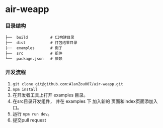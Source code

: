 # air-weapp

### 目录结构

```
├──  build          # CI构建目录
├──  dist           # 打包结果目录
├──  examples       # 例子
├──  src            # 组件
└──  package.json   # 依赖       
```

### 开发流程
1. `git clone git@github.com:AlanZou007/air-weapp.git`
2. `npm install`
3. 在开发者工具上打开 examples 目录。
4. 在src目录开发组件， 并在 examples 下 加入新的 页面和index页面添加入口。
5. 运行 `npm run dev`。 
6. 提交pull request